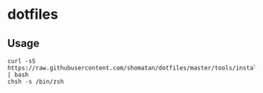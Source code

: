 dotfiles
====

## Usage
```
curl -sS https://raw.githubusercontent.com/shomatan/dotfiles/master/tools/install.sh | bash
chsh -s /bin/zsh
```

